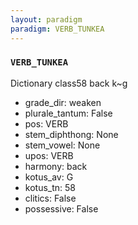 ```yaml
---
layout: paradigm
paradigm: VERB_TUNKEA
---
```

### ` VERB_TUNKEA `

Dictionary class58 back k~g
* grade_dir: weaken
* plurale_tantum: False
* pos: VERB
* stem_diphthong: None
* stem_vowel: None
* upos: VERB
* harmony: back
* kotus_av: G
* kotus_tn: 58
* clitics: False
* possessive: False
